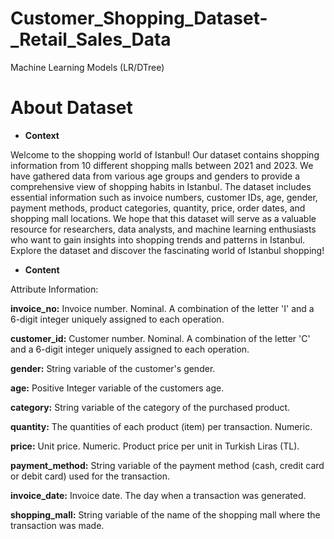 # Customer_Shopping_Dataset-_Retail_Sales_Data
Machine Learning Models (LR/DTree)

# About Dataset
* **Context**

Welcome to the shopping world of Istanbul! Our dataset contains shopping information from 10 different shopping malls between 2021 and 2023. We have gathered data from various age groups and genders to provide a comprehensive view of shopping habits in Istanbul. The dataset includes essential information such as invoice numbers, customer IDs, age, gender, payment methods, product categories, quantity, price, order dates, and shopping mall locations. We hope that this dataset will serve as a valuable resource for researchers, data analysts, and machine learning enthusiasts who want to gain insights into shopping trends and patterns in Istanbul. Explore the dataset and discover the fascinating world of Istanbul shopping!

* **Content**

Attribute Information:

**invoice_no:** Invoice number. Nominal. A combination of the letter 'I' and a 6-digit integer uniquely assigned to each operation.

**customer_id:** Customer number. Nominal. A combination of the letter 'C' and a 6-digit integer uniquely assigned to each operation.

**gender:** String variable of the customer's gender.

**age:** Positive Integer variable of the customers age.

**category:** String variable of the category of the purchased product.

**quantity:** The quantities of each product (item) per transaction. Numeric.

**price:** Unit price. Numeric. Product price per unit in Turkish Liras (TL).

**payment_method:** String variable of the payment method (cash, credit card or debit card) used for the transaction.

**invoice_date:** Invoice date. The day when a transaction was generated.

**shopping_mall:** String variable of the name of the shopping mall where the transaction was made.
